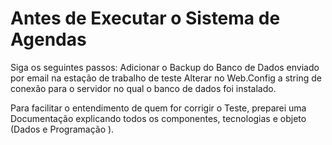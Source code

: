 # Antes de Executar o Sistema de Agendas
Siga os seguintes passos:
Adicionar o Backup do Banco de Dados enviado por email na estação de trabalho de teste
Alterar no Web.Config a string de conexão para o servidor no qual o banco de dados foi instalado.

Para facilitar o entendimento de quem for corrigir o Teste, preparei uma Documentação explicando
todos os componentes, tecnologias e objeto (Dados e Programação ).
